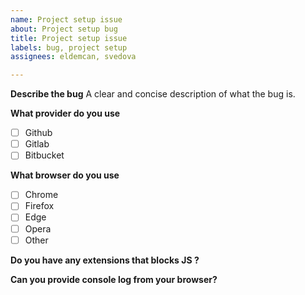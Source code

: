 ```yaml
---
name: Project setup issue
about: Project setup bug
title: Project setup issue
labels: bug, project setup
assignees: eldemcan, svedova

---
```


**Describe the bug**
A clear and concise description of what the bug is.

**What provider do you use**
 - [ ] Github
 - [ ] Gitlab 
 - [ ] Bitbucket

**What browser do you use**
 - [ ] Chrome
 - [ ] Firefox
 - [ ] Edge
 - [ ] Opera
 - [ ] Other

**Do you have any extensions that blocks JS ?** 


**Can you provide console log from your browser?**
